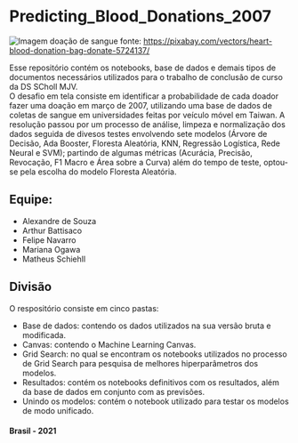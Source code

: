 # Predicting_Blood_Donations_2007
![Imagem doação de sangue](https://user-images.githubusercontent.com/60203850/115975584-67060280-a53c-11eb-89b7-304e43313681.png)
fonte: https://pixabay.com/vectors/heart-blood-donation-bag-donate-5724137/

Esse repositório contém os notebooks, base de dados e demais tipos de documentos necessários utilizados para o trabalho de conclusão de curso da DS SCholl MJV.  
O desafio em tela consiste em identificar a probabilidade de cada doador fazer uma doação em março de 2007, utilizando uma base de dados de coletas de sangue em universidades feitas por veículo móvel em Taiwan. A resolução passou por um processo de análise, limpeza e normalização dos dados seguida de divesos testes envolvendo sete modelos (Árvore de Decisão, Ada Booster, Floresta Aleatória, KNN, Regressão Logística, Rede Neural e SVM); partindo de algumas métricas (Acurácia, Precisão, Revocação, F1 Macro e Área sobre a Curva) além do tempo de teste, optou-se pela escolha do modelo Floresta Aleatória.

## Equipe:

- Alexandre de Souza
- Arthur Battisaco
- Felipe Navarro
- Mariana Ogawa
- Matheus Schiehll

## Divisão

O respositório consiste em cinco pastas:

- Base de dados: contendo os dados utilizados na sua versão bruta e modificada.
- Canvas: contendo o Machine Learning Canvas.
- Grid Search: no qual se encontram os notebooks utilizados no processo de Grid Search para pesquisa de melhores hiperparâmetros dos modelos.
- Resultados: contém os notebooks definitivos com os resultados, além da base de dados em conjunto com as previsões.
- Unindo os modelos: contém o notebook utilizado para testar os modelos de modo unificado.

#### Brasil - 2021 #### 
